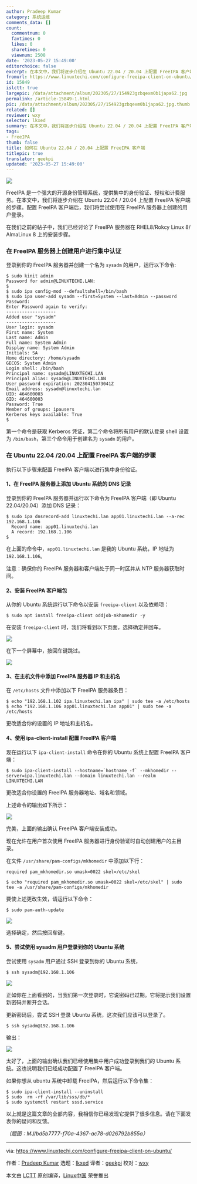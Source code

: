 ```yaml
---
author: Pradeep Kumar
category: 系统运维
comments_data: []
count:
  commentnum: 0
  favtimes: 0
  likes: 0
  sharetimes: 0
  viewnum: 2508
date: '2023-05-27 15:49:00'
editorchoice: false
excerpt: 在本文中，我们将逐步介绍在 Ubuntu 22.04 / 20.04 上配置 FreeIPA 客户端的步骤。
fromurl: https://www.linuxtechi.com/configure-freeipa-client-on-ubuntu/
id: 15849
islctt: true
largepic: /data/attachment/album/202305/27/154923gzbqexm0b1japa62.jpg
permalink: /article-15849-1.html
pic: /data/attachment/album/202305/27/154923gzbqexm0b1japa62.jpg.thumb.jpg
related: []
reviewer: wxy
selector: lkxed
summary: 在本文中，我们将逐步介绍在 Ubuntu 22.04 / 20.04 上配置 FreeIPA 客户端的步骤。
tags:
- FreeIPA
thumb: false
title: 如何在 Ubuntu 22.04 / 20.04 上配置 FreeIPA 客户端
titlepic: true
translator: geekpi
updated: '2023-05-27 15:49:00'
---
```


![](/data/attachment/album/202305/27/154923gzbqexm0b1japa62.jpg)


FreeIPA 是一个强大的开源身份管理系统，提供集中的身份验证、授权和计费服务。在本文中，我们将逐步介绍在 Ubuntu 22.04 / 20.04 上配置 FreeIPA 客户端的步骤。配置 FreeIPA 客户端后，我们将尝试使用在 FreeIPA 服务器上创建的用户登录。


在我们之前的帖子中，我们已经讨论了 FreeIPA 服务器在 RHEL8/Rokcy Linux 8/ AlmaLinux 8 上的安装步骤。


### 在 FreeIPA 服务器上创建用户进行集中认证


登录到你的 FreeIPA 服务器并创建一个名为 `sysadm` 的用户，运行以下命令:



```
$ sudo kinit admin
Password for admin@LINUXTECHI.LAN:
$
$ sudo ipa config-mod --defaultshell=/bin/bash
$ sudo ipa user-add sysadm --first=System --last=Admin --password
Password:
Enter Password again to verify:
-------------------
Added user "sysadm"
-------------------
User login: sysadm
First name: System
Last name: Admin
Full name: System Admin
Display name: System Admin
Initials: SA
Home directory: /home/sysadm
GECOS: System Admin
Login shell: /bin/bash
Principal name: sysadm@LINUXTECHI.LAN
Principal alias: sysadm@LINUXTECHI.LAN
User password expiration: 20230415073041Z
Email address: sysadm@linuxtechi.lan
UID: 464600003
GID: 464600003
Password: True
Member of groups: ipausers
Kerberos keys available: True
$

```

第一个命令是获取 Kerberos 凭证，第二个命令将所有用户的默认登录 shell 设置为 `/bin/bash`，第三个命令用于创建名为 `sysadm` 的用户。


### 在 Ubuntu 22.04 /20.04 上配置 FreeIPA 客户端的步骤


执行以下步骤来配置 FreeIPA 客户端以进行集中身份验证。


#### 1、在 FreeIPA 服务器上添加 Ubuntu 系统的 DNS 记录


登录到你的 FreeIPA 服务器并运行以下命令为 FreeIPA 客户端（即 Ubuntu 22.04/20.04）添加 DNS 记录：



```
$ sudo ipa dnsrecord-add linuxtechi.lan app01.linuxtechi.lan --a-rec 192.168.1.106
  Record name: app01.linuxtechi.lan
  A record: 192.168.1.106
$

```

在上面的命令中，`app01.linuxtechi.lan` 是我的 Ubuntu 系统，IP 地址为 `192.168.1.106`。


注意：确保你的 FreeIPA 服务器和客户端处于同一时区并从 NTP 服务器获取时间。


#### 2、安装 FreeIPA 客户端包


从你的 Ubuntu 系统运行以下命令以安装 `freeipa-client` 以及依赖项：



```
$ sudo apt install freeipa-client oddjob-mkhomedir -y

```

在安装 `freeipa-client` 时，我们将看到以下页面，选择确定并回车。


![](/data/attachment/album/202305/27/155107wu8ryfry3fuu3b38.jpg)


在下一个屏幕中，按回车键跳过。


![](/data/attachment/album/202305/27/155116e6lrwpv6wgtwtgpv.jpg)


#### 3、在主机文件中添加 FreeIPA 服务器 IP 和主机名


在 `/etc/hosts` 文件中添加以下 FreeIPA 服务器条目：



```
$ echo "192.168.1.102 ipa.linuxtechi.lan ipa" | sudo tee -a /etc/hosts
$ echo "192.168.1.106 app01.linuxtechi.lan app01" | sudo tee -a /etc/hosts

```

更改适合你的设置的 IP 地址和主机名。


#### 4、使用 ipa-client-install 配置 FreeIPA 客户端


现在运行以下 `ipa-client-install` 命令在你的 Ubuntu 系统上配置 FreeIPA 客户端：



```
$ sudo ipa-client-install --hostname=`hostname -f` --mkhomedir --server=ipa.linuxtechi.lan --domain linuxtechi.lan --realm LINUXTECHI.LAN

```

更改适合你设置的 FreeIPA 服务器地址、域名和领域。


上述命令的输出如下所示：


![](/data/attachment/album/202305/27/155126r926ehhf8etbbehh.jpg)


完美，上面的输出确认 FreeIPA 客户端安装成功。


现在允许在用户首次使用 FreeIPA 服务器进行身份验证时自动创建用户的主目录。


在文件 `/usr/share/pam-configs/mkhomedir` 中添加以下行：



```
required pam_mkhomedir.so umask=0022 skel=/etc/skel

```


```
$ echo "required pam_mkhomedir.so umask=0022 skel=/etc/skel" | sudo tee -a /usr/share/pam-configs/mkhomedir

```

要使上述更改生效，请运行以下命令：



```
$ sudo pam-auth-update

```

![](/data/attachment/album/202305/27/155136i63owiuzi6i6ezg4.jpg)


选择确定，然后按回车键。


#### 5、尝试使用 sysadm 用户登录到你的 Ubuntu 系统


尝试使用 `sysadm` 用户通过 SSH 登录到你的 Ubuntu 系统，



```
$ ssh sysadm@192.168.1.106

```

![](/data/attachment/album/202305/27/155146lklfy5gda0ukzqft.jpg)


正如你在上面看到的，当我们第一次登录时，它说密码已过期。它将提示我们设置新密码并断开会话。


更新密码后，尝试 SSH 登录 Ubuntu 系统，这次我们应该可以登录了。



```
$ ssh sysadm@192.168.1.106

```

输出：


![](/data/attachment/album/202305/27/155154gkssp69h6gqqlsbz.jpg)


太好了，上面的输出确认我们已经使用集中用户成功登录到我们的 Ubuntu 系统。这也说明我们已经成功配置了 FreeIPA 客户端。


如果你想从 ubuntu 系统中卸载 FreeIPA，然后运行以下命令集：



```
$ sudo ipa-client-install --uninstall
$ sudo  rm -rf /var/lib/sss/db/*
$ sudo systemctl restart sssd.service

```

以上就是这篇文章的全部内容，我相信你已经发现它提供了很多信息。请在下面发表你的疑问和反馈。


*（题图：MJ/bd5b7777-f70a-4367-ac78-d026792b855a）*




---


via: <https://www.linuxtechi.com/configure-freeipa-client-on-ubuntu/>


作者：[Pradeep Kumar](https://www.linuxtechi.com/author/pradeep/) 选题：[lkxed](https://github.com/lkxed/) 译者：[geekpi](https://github.com/geekpi) 校对：[wxy](https://github.com/wxy)


本文由 [LCTT](https://github.com/LCTT/TranslateProject) 原创编译，[Linux中国](https://linux.cn/) 荣誉推出